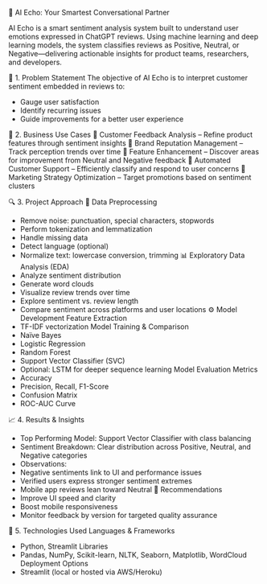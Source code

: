 💬 AI Echo: Your Smartest Conversational Partner

AI Echo is a smart sentiment analysis system built to understand user emotions expressed in ChatGPT reviews. Using machine learning and deep learning models, the system classifies reviews as Positive, Neutral, or Negative—delivering actionable insights for product teams, researchers, and developers.

📌 1. Problem Statement
The objective of AI Echo is to interpret customer sentiment embedded in reviews to:
- Gauge user satisfaction
- Identify recurring issues
- Guide improvements for a better user experience

💼 2. Business Use Cases
🔹 Customer Feedback Analysis – Refine product features through sentiment insights
🔹 Brand Reputation Management – Track perception trends over time
🔹 Feature Enhancement – Discover areas for improvement from Neutral and Negative feedback
🔹 Automated Customer Support – Efficiently classify and respond to user concerns
🔹 Marketing Strategy Optimization – Target promotions based on sentiment clusters

🔍 3. Project Approach
📂 Data Preprocessing
- Remove noise: punctuation, special characters, stopwords
- Perform tokenization and lemmatization
- Handle missing data
- Detect language (optional)
- Normalize text: lowercase conversion, trimming
📊 Exploratory Data Analysis (EDA)
- Analyze sentiment distribution
- Generate word clouds
- Visualize review trends over time
- Explore sentiment vs. review length
- Compare sentiment across platforms and user locations
⚙️ Model Development
Feature Extraction
- TF-IDF vectorization
Model Training & Comparison
- Naïve Bayes
- Logistic Regression
- Random Forest
- Support Vector Classifier (SVC)
- Optional: LSTM for deeper sequence learning
Model Evaluation Metrics
- Accuracy
- Precision, Recall, F1-Score
- Confusion Matrix
- ROC-AUC Curve

📈 4. Results & Insights
- Top Performing Model: Support Vector Classifier with class balancing
- Sentiment Breakdown: Clear distribution across Positive, Neutral, and Negative categories
- Observations:
- Negative sentiments link to UI and performance issues
- Verified users express stronger sentiment extremes
- Mobile app reviews lean toward Neutral
🔧 Recommendations
- Improve UI speed and clarity
- Boost mobile responsiveness
- Monitor feedback by version for targeted quality assurance

🧪 5. Technologies Used
Languages & Frameworks
- Python, Streamlit
Libraries
- Pandas, NumPy, Scikit-learn, NLTK, Seaborn, Matplotlib, WordCloud
Deployment Options
- Streamlit (local or hosted via AWS/Heroku)





